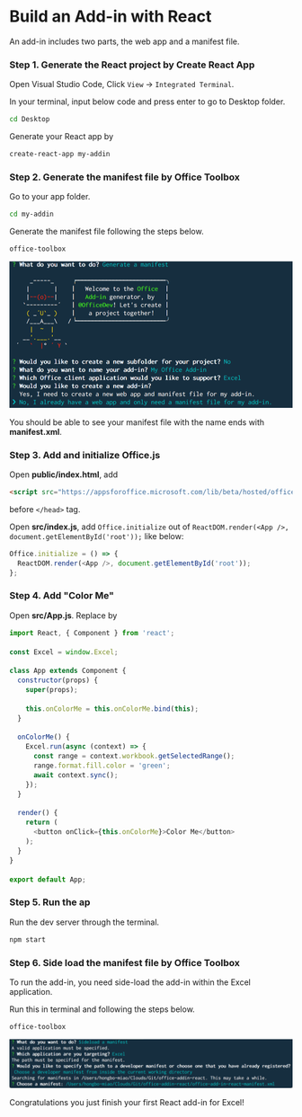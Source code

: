 # Build an Add-in with React

An add-in includes two parts, the web app and a manifest file.

### Step 1. Generate the React project by **Create React App**

Open Visual Studio Code, Click `View` -> `Integrated Terminal`.

In your terminal, input below code and press enter to go to Desktop folder.

```bash
cd Desktop
```

Generate your React app by

```bash
create-react-app my-addin
```

### Step 2. Generate the manifest file by **Office Toolbox**

Go to your app folder.

```bash
cd my-addin
```

Generate the manifest file following the steps below.

```bash
office-toolbox
```

![Generate](./img/office-toolbox-generate.png)

You should be able to see your manifest file with the name ends with **manifest.xml**.

### Step 3. Add and initialize Office.js

Open **public/index.html**, add

```html
<script src="https://appsforoffice.microsoft.com/lib/beta/hosted/office.debug.js"></script>
```

before `</head>` tag.

Open **src/index.js**, add `Office.initialize` out of `ReactDOM.render(<App />, document.getElementById('root'));` like below:

```typescript
Office.initialize = () => {
  ReactDOM.render(<App />, document.getElementById('root'));
};
```

### Step 4. Add "Color Me"

Open **src/App.js**. Replace by

```javascript
import React, { Component } from 'react';

const Excel = window.Excel;

class App extends Component {
  constructor(props) {
    super(props);

    this.onColorMe = this.onColorMe.bind(this);
  }

  onColorMe() {
    Excel.run(async (context) => {
      const range = context.workbook.getSelectedRange();
      range.format.fill.color = 'green';
      await context.sync();
    });
  }

  render() {
    return (
      <button onClick={this.onColorMe}>Color Me</button>
    );
  }
}

export default App;
```

### Step 5. Run the ap

Run the dev server through the terminal.

```bash
npm start
```

### Step 6. Side load the manifest file by **Office Toolbox**

To run the add-in, you need side-load the add-in within the Excel application.

Run this in terminal and following the steps below.

```bash
office-toolbox
```

![Sideload](./img/office-toolbox-sideload.png)

Congratulations you just finish your first React add-in for Excel!


